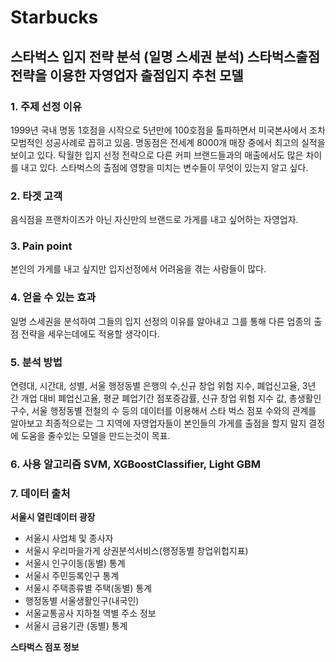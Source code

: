 # Starbucks

## 스타벅스 입지 전략 분석 (일명 스세권 분석) 스타벅스출점전략을 이용한 자영업자 출점입지 추천 모델 

### 1. 주제 선정 이유
1999년 국내 명동 1호점을 시작으로 5년만에 100호점을 톨파하면서 미국본사에서 조차 모범적인 성공사례로 꼽히고 있음. 명동점은 전세계 8000개 매장 중에서 최고의 실적을 보이고 있다. 탁월한 입지 선정 전략으로 다른 커피 브랜드들과의 매출에서도 많은 차이를 내고 있다. 스타벅스의 출점에 영향을 미치는 변수들이 무엇이 있는지 알고 싶다. 

### 2. 타겟 고객
음식점을 프랜차이즈가 아닌 자신만의 브랜드로 가게를 내고 싶어하는 자영업자.

### 3. Pain point
본인의 가게를 내고 싶지만 입지선정에서 어려움을 겪는 사람들이 많다.

### 4. 얻을 수 있는 효과
일명 스세권을 분석하여 그들의 입지 선정의 이유를 알아내고 그를 통해 다른 업종의 출점 전략을 세우는데에도 적용할 생각이다.    

### 5. 분석 방법
연령대, 시간대, 성별, 서울 행정동별 은행의 수,신규 창업 위험 지수, 폐업신고율,	3년 간 개업 대비 폐업신고율, 평균 폐업기간	점포증감률,	신규 창업 위험 지수 값,	총생활인구수, 서울 행정동별 전철의 수 등의 데이터를 이용해서 스타 벅스 점포 수와의 관계를 알아보고 최종적으로는 그 지역에 자영업자들이 본인들의 가게를 출점을 할지 말지 결정에 도움을 줄수있는 모델을 만드는것이 목표. 

### 6. 사용 알고리즘 SVM, XGBoostClassifier, Light GBM

### 7. 데이터 출처 
__서울시 열린데이터 광장__ 
* 서울시 사업체 및 종사자  
* 서울시 우리마을가게 상권분석서비스(행정동별 창업위헙지표)  
* 서울시 인구이동(동별) 통계  
* 서울시 주민등록인구 통계  
* 서울시 주택종류별 주택(동별) 통계  
* 행정동별 서울생활인구(내국인)  
* 서울교통공사 지하철 역별 주소 정보  
* 서울시 금융기관 (동별) 통계  

__스타벅스 점포 정보__
